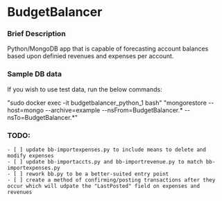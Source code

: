 # BudgetBalancer

### Brief Description

Python/MongoDB app that is capable of forecasting account balances based upon definied revenues and expenses per account.

### Sample DB data
If you wish to use test data, run the below commands: 

"sudo docker exec -it budgetbalancer_python_1 bash" 
"mongorestore --host=mongo --archive=example --nsFrom=BudgetBalancer.* --nsTo=BudgetBalancer.*"

### TODO:
    - [ ] update bb-importexpenses.py to include means to delete and modify expenses
    - [ ] update bb-importaccts.py and bb-importrevenue.py to match bb-importexpenses.py
    - [ ] rework bb.py to be a better-suited entry point
    - [ ] create a method of confirming/posting transactions after they occur which will udpate the "LastPosted" field on expenses and revenues